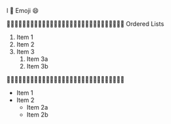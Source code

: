 I 💙 Emoji 😄

🌴🌴🌴🌴🌴🌴🌴🌴🌴🌴🌴🌴🌴🌴🌴🌴🌴🌴🌴🌴🌴🌴🌴🌴🌴🌴🌴🌴🌴🌴
Ordered Lists
1. Item 1
2. Item 2
3. Item 3
   1. Item 3a
   2. Item 3b

🌴🌴🌴🌴🌴🌴🌴🌴🌴🌴🌴🌴🌴🌴🌴🌴🌴🌴🌴🌴🌴🌴🌴🌴🌴🌴🌴🌴🌴🌴

* Item 1
* Item 2
  * Item 2a
  * Item 2b


